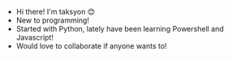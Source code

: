 - Hi there! I'm taksyon 😊
- New to programming!
- Started with Python, lately have been learning Powershell and Javascript!
- Would love to collaborate if anyone wants to!
